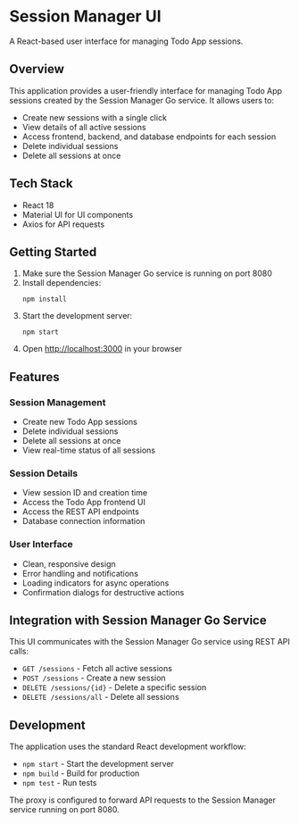 # Session Manager UI

A React-based user interface for managing Todo App sessions.

## Overview

This application provides a user-friendly interface for managing Todo App sessions created by the Session Manager Go service. It allows users to:

- Create new sessions with a single click
- View details of all active sessions
- Access frontend, backend, and database endpoints for each session
- Delete individual sessions
- Delete all sessions at once

## Tech Stack

- React 18
- Material UI for UI components
- Axios for API requests

## Getting Started

1. Make sure the Session Manager Go service is running on port 8080
2. Install dependencies:
   ```
   npm install
   ```
3. Start the development server:
   ```
   npm start
   ```
4. Open [http://localhost:3000](http://localhost:3000) in your browser

## Features

### Session Management

- Create new Todo App sessions
- Delete individual sessions
- Delete all sessions at once
- View real-time status of all sessions

### Session Details

- View session ID and creation time
- Access the Todo App frontend UI
- Access the REST API endpoints
- Database connection information

### User Interface

- Clean, responsive design
- Error handling and notifications
- Loading indicators for async operations
- Confirmation dialogs for destructive actions

## Integration with Session Manager Go Service

This UI communicates with the Session Manager Go service using REST API calls:

- `GET /sessions` - Fetch all active sessions
- `POST /sessions` - Create a new session
- `DELETE /sessions/{id}` - Delete a specific session
- `DELETE /sessions/all` - Delete all sessions

## Development

The application uses the standard React development workflow:

- `npm start` - Start the development server
- `npm build` - Build for production
- `npm test` - Run tests

The proxy is configured to forward API requests to the Session Manager service running on port 8080.
